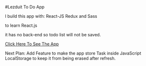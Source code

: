 #Lezduit To Do App

I build this app with:
React-JS
Redux
and Sass

to learn React.js

it has no back-end so todo list will not be saved.

<a href="https://lezduit.netlify.app">Click Here To See The App</a>

Next Plan: Add Feature to make the app store Task inside JavaScript LocalStorage to keep it from being erased after refresh.
